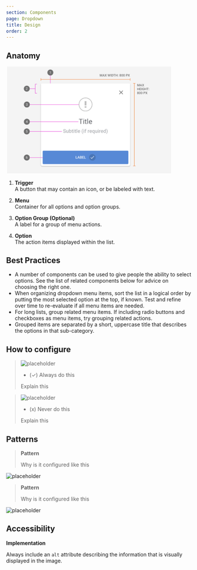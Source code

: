 ```yaml
---
section: Components
page: Dropdown
title: Design
order: 2
---
```


## Anatomy

<novo-grid columns="2" align="start" gap="2rem">

<img src="assets/images/ModalAnatomy.png" width="450">

<div>

1. **Trigger**<br>
   A button that may contain an icon, or be labeled with text.

1. **Menu**<br>
   Container for all options and option groups.

1. **Option Group (Optional)**<br>
   A label for a group of menu actions.

1. **Option**<br>
   The action items displayed within the list.

</div>
</novo-grid>

## Best Practices

- A number of components can be used to give people the ability to select options. See the list of related components below for advice on choosing the right one.
- When organizing dropdown menu items, sort the list in a logical order by putting the most selected option at the top, if known. Test and refine over time to re-evaluate if all menu items are needed.
- For long lists, group related menu items. If including radio buttons and checkboxes as menu items, try grouping related actions.
- Grouped items are separated by a short, uppercase title that describes the options in that sub-category.

## How to configure

<novo-grid columns="2" align="start" gap="2rem">

> ![placeholder](https://via.placeholder.com/350x250)
>
> - (✓) Always do this
>
> Explain this

> ![placeholder](https://via.placeholder.com/350x250)
>
> - (x) Never do this
>
> Explain this

</novo-grid>

## Patterns

<novo-grid columns="2" align="start" gap="2rem">

> **Pattern**
>
> Why is it configured like this

![placeholder](https://via.placeholder.com/350x250)

> **Pattern**
>
> Why is it configured like this

![placeholder](https://via.placeholder.com/350x250)

</novo-grid>

## Accessibility

**Implementation**

Always include an `alt` attribute describing the information that is visually displayed in the image.
